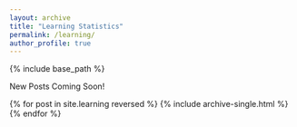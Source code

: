 ```yaml
---
layout: archive
title: "Learning Statistics"
permalink: /learning/
author_profile: true
---
```


{% include base_path %}

New Posts Coming Soon!


{% for post in site.learning reversed %}
  {% include archive-single.html %}
{% endfor %}


